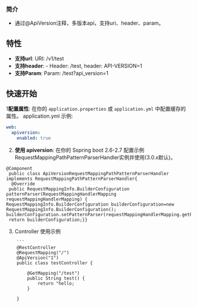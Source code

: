 ### 简介
* 通过@ApiVersion注释，多版本api，支持uri、header、param。
## 特性
- **支持url**: URI:  /v1/test
- **支持header**: - Header: /test, header: API-VERSION=1
- **支持Param**: Param:  /test?api_version=1

## 快速开始
1**配置属性**: 在你的 `application.properties` 或 `application.yml` 中配置缓存的属性。
application.yml 示例:
   ```yaml
   web:
     apiversion:
       enabled: true
  ```
2. **使用 apiversion**: 在你的 Sspring boot 2.6-2.7 配置示例  RequestMappingPathPatternParserHandler实例并使用(3.0.x默认)。
```
@Component
 public class ApiVersionRequestMappingPathPatternParserHandler implements RequestMappingPathPatternParserHandler{
  @Override
 public RequestMappingInfo.BuilderConfiguration patternParser(RequestMappingHandlerMapping requestMappingHandlerMapping) {
RequestMappingInfo.BuilderConfiguration builderConfiguration=new RequestMappingInfo.BuilderConfiguration();
builderConfiguration.setPatternParser(requestMappingHandlerMapping.getPatternParser());
 return builderConfiguration;}}
```
3. Controller 使用示例
```
    ```
    @RestController
    @RequestMapping("/")
    @ApiVersion("1")
    public class testController {
    
        @GetMapping("/test")
        public String test() {
            return "hello;
        }
   
    }
```